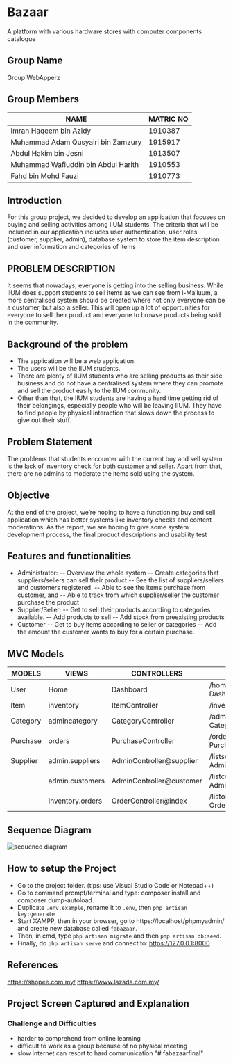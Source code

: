 
  # Bazaar
A platform with various hardware stores with computer components catalogue

## Group Name
Group WebApperz

## Group Members
NAME                                    | MATRIC NO |
--------------------                    | --------- |
Imran Haqeem bin Azidy                  |  1910387  |
Muhammad Adam Qusyairi bin Zamzury      |  1915917  |
Abdul Hakim bin Jesni                   |  1913507  |
Muhammad Wafiuddin bin Abdul Harith     |  1910553  |
Fahd bin Mohd Fauzi                     |  1910773  |

## Introduction
For this group project, we decided to develop an application that focuses on buying and selling activities among IIUM students. The criteria that will be included in our application includes user authentication, user roles (customer, supplier, admin), database system to store the item description and user information and categories of items
## PROBLEM DESCRIPTION

It seems that nowadays, everyone is getting into the selling business. While IIUM does support students to sell items as we can see from i-Ma’luum, a more centralised system should be created where not only everyone can be a customer, but also a seller. This will open up a lot of opportunities for everyone to sell their product and everyone to browse products being sold in the community.

## Background of the problem
- The application will be a web application.
- The users will be the IIUM students.
- There are plenty of IIUM students who are selling products as their side business and do not have a centralised system where they can promote and sell the product easily to the IIUM community.
- Other than that, the IIUM students are having a hard time getting rid of their belongings, especially people who will be leaving IIUM. They have to find people by physical interaction that slows down the process to give out their stuff.

## Problem Statement
The problems that students encounter with the current buy and sell system is the lack of inventory check for both customer and seller. Apart from that, there are no admins to moderate the items sold using the system.


## Objective
At the end of the project, we’re hoping to have a functioning buy and sell application which has better systems like inventory checks and content moderations. As the report, we are hoping to give some system development process, the final product descriptions and usability test

## Features and functionalities
- Administrator:
-- Overview the whole system
-- Create categories that suppliers/sellers can sell their product
-- See the list of suppliers/sellers and customers registered.
-- Able to see the items purchase from customer, and
-- Able to track from which supplier/seller the customer purchase the product
- Supplier/Seller:
-- Get to sell their products according to categories available.
-- Add products to sell
-- Add stock from preexisting products
- Customer
-- Get to buy items according to seller or categories
-- Add the amount the customer wants to buy for a certain purchase.


## MVC Models
MODELS   |        VIEWS        | CONTROLLERS               | ROUTES
-------- | ------------------- | ------------------------- | ------
User     |   Home               |     Dashboard          | /home -> DashboardController
Item     | inventory        | ItemController         | /inventory -> ItemController
Category | admincategory    | CategoryController | /admincategory -> CategoryController
Purchase    | orders |  PurchaseController      | /orders -> PurchaseController
Supplier  | admin.suppliers            |        AdminController@supplier                   | /listsuppliers -> AdminController@supplier
&nbsp;   | admin.customers             |   AdminController@customer    | /listcustomers -> AdminController@customer
&nbsp;   | inventory.orders  |  OrderController@index  | /listorders  -> OrderController@index

## Sequence Diagram
![sequence diagram](https://user-images.githubusercontent.com/76025064/151092584-9f4c13f4-4f55-494a-b642-e91c7f2b7987.png)


## How to setup the Project
- Go to the project folder. (tips: use Visual Studio Code or Notepad++)
- Go to command prompt/terminal and type: composer install and composer dump-autoload.
- Duplicate `.env.example`, rename it to `.env`, then `php artisan key:generate`
- Start XAMPP, then in your browser, go to https://localhost/phpmyadmin/ and create new database called `fabazaar`.
- Then, in cmd, type `php artisan migrate` and then `php artisan db:seed`.
- Finally, do `php artisan serve` and connect to: https://127.0.0.1:8000


## References
https://shopee.com.my/
https://www.lazada.com.my/


## Project Screen Captured and Explanation





### Challenge and Difficulties
- harder to comprehend from online learning
- difficult to work as a group because of no physical meeting
- slow internet can resort to hard communication
"# fabazaarfinal" 
